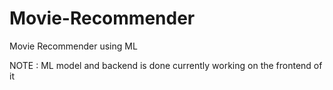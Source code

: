 # Movie-Recommender
Movie Recommender using ML



NOTE : ML model and backend is done currently working on the frontend of it
